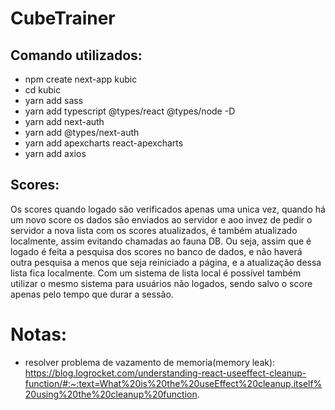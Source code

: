 # CubeTrainer
 


## Comando utilizados:

* npm create next-app kubic
* cd kubic
* yarn add sass
* yarn add typescript @types/react @types/node -D
* yarn add next-auth
* yarn add @types/next-auth
* yarn add apexcharts react-apexcharts
* yarn add axios





## Scores:

Os scores quando logado são verificados apenas uma unica vez, quando há um novo score os dados são enviados ao servidor e aoo invez de pedir o servidor a nova lista com os scores atualizados, é também atualizado localmente, assim evitando chamadas ao fauna DB.
Ou seja, assim que é logado é feita a pesquisa dos scores no banco de dados, e não haverá outra pesquisa a menos que seja reiniciado a página, e a atualização dessa lista fica localmente.
Com um sistema de lista local é possível também utilizar o mesmo sistema para usuários não logados, sendo salvo o score apenas pelo tempo que durar a sessão.


# Notas:

* resolver problema de vazamento de memoria(memory leak): https://blog.logrocket.com/understanding-react-useeffect-cleanup-function/#:~:text=What%20is%20the%20useEffect%20cleanup,itself%20using%20the%20cleanup%20function.